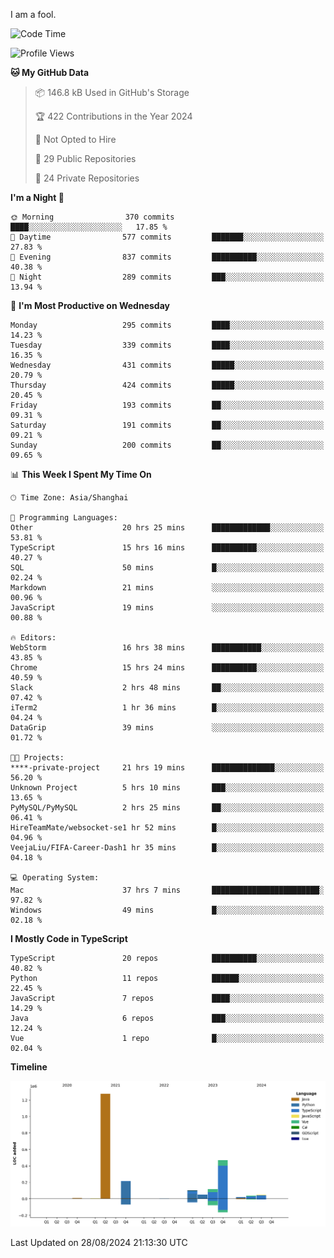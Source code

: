 I am a fool.

<!--START_SECTION:waka-->
![Code Time](http://img.shields.io/badge/Code%20Time-1%2C738%20hrs%2034%20mins-blue)

![Profile Views](http://img.shields.io/badge/Profile%20Views-3-blue)

**🐱 My GitHub Data** 

> 📦 146.8 kB Used in GitHub's Storage 
 > 
> 🏆 422 Contributions in the Year 2024
 > 
> 🚫 Not Opted to Hire
 > 
> 📜 29 Public Repositories 
 > 
> 🔑 24 Private Repositories 
 > 
**I'm a Night 🦉** 

```text
🌞 Morning                370 commits         ████░░░░░░░░░░░░░░░░░░░░░   17.85 % 
🌆 Daytime                577 commits         ███████░░░░░░░░░░░░░░░░░░   27.83 % 
🌃 Evening                837 commits         ██████████░░░░░░░░░░░░░░░   40.38 % 
🌙 Night                  289 commits         ███░░░░░░░░░░░░░░░░░░░░░░   13.94 % 
```
📅 **I'm Most Productive on Wednesday** 

```text
Monday                   295 commits         ████░░░░░░░░░░░░░░░░░░░░░   14.23 % 
Tuesday                  339 commits         ████░░░░░░░░░░░░░░░░░░░░░   16.35 % 
Wednesday                431 commits         █████░░░░░░░░░░░░░░░░░░░░   20.79 % 
Thursday                 424 commits         █████░░░░░░░░░░░░░░░░░░░░   20.45 % 
Friday                   193 commits         ██░░░░░░░░░░░░░░░░░░░░░░░   09.31 % 
Saturday                 191 commits         ██░░░░░░░░░░░░░░░░░░░░░░░   09.21 % 
Sunday                   200 commits         ██░░░░░░░░░░░░░░░░░░░░░░░   09.65 % 
```


📊 **This Week I Spent My Time On** 

```text
🕑︎ Time Zone: Asia/Shanghai

💬 Programming Languages: 
Other                    20 hrs 25 mins      █████████████░░░░░░░░░░░░   53.81 % 
TypeScript               15 hrs 16 mins      ██████████░░░░░░░░░░░░░░░   40.27 % 
SQL                      50 mins             █░░░░░░░░░░░░░░░░░░░░░░░░   02.24 % 
Markdown                 21 mins             ░░░░░░░░░░░░░░░░░░░░░░░░░   00.96 % 
JavaScript               19 mins             ░░░░░░░░░░░░░░░░░░░░░░░░░   00.88 % 

🔥 Editors: 
WebStorm                 16 hrs 38 mins      ███████████░░░░░░░░░░░░░░   43.85 % 
Chrome                   15 hrs 24 mins      ██████████░░░░░░░░░░░░░░░   40.59 % 
Slack                    2 hrs 48 mins       ██░░░░░░░░░░░░░░░░░░░░░░░   07.42 % 
iTerm2                   1 hr 36 mins        █░░░░░░░░░░░░░░░░░░░░░░░░   04.24 % 
DataGrip                 39 mins             ░░░░░░░░░░░░░░░░░░░░░░░░░   01.72 % 

🐱‍💻 Projects: 
****-private-project     21 hrs 19 mins      ██████████████░░░░░░░░░░░   56.20 % 
Unknown Project          5 hrs 10 mins       ███░░░░░░░░░░░░░░░░░░░░░░   13.65 % 
PyMySQL/PyMySQL          2 hrs 25 mins       ██░░░░░░░░░░░░░░░░░░░░░░░   06.41 % 
HireTeamMate/websocket-se1 hr 52 mins        █░░░░░░░░░░░░░░░░░░░░░░░░   04.96 % 
VeejaLiu/FIFA-Career-Dash1 hr 35 mins        █░░░░░░░░░░░░░░░░░░░░░░░░   04.18 % 

💻 Operating System: 
Mac                      37 hrs 7 mins       ████████████████████████░   97.82 % 
Windows                  49 mins             █░░░░░░░░░░░░░░░░░░░░░░░░   02.18 % 
```

**I Mostly Code in TypeScript** 

```text
TypeScript               20 repos            ██████████░░░░░░░░░░░░░░░   40.82 % 
Python                   11 repos            ██████░░░░░░░░░░░░░░░░░░░   22.45 % 
JavaScript               7 repos             ████░░░░░░░░░░░░░░░░░░░░░   14.29 % 
Java                     6 repos             ███░░░░░░░░░░░░░░░░░░░░░░   12.24 % 
Vue                      1 repo              █░░░░░░░░░░░░░░░░░░░░░░░░   02.04 % 
```



**Timeline**

![Lines of Code chart](https://raw.githubusercontent.com/VeejaLiu/VeejaLiu/master/assets/bar_graph.png)


 Last Updated on 28/08/2024 21:13:30 UTC
<!--END_SECTION:waka-->
